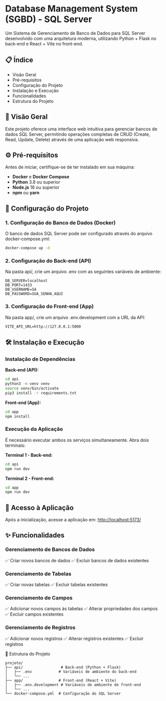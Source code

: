 # Database Management System (SGBD) - SQL Server
Um Sistema de Gerenciamento de Banco de Dados para SQL Server desenvolvido com uma arquitetura moderna, utilizando Python + Flask no back-end e React + Vite no front-end.

## 📋 Índice
- Visão Geral
- Pré-requisitos
- Configuração do Projeto
- Instalação e Execução
- Funcionalidades
- Estrutura do Projeto

## 🚀 Visão Geral
Este projeto oferece uma interface web intuitiva para gerenciar bancos de dados SQL Server, permitindo operações completas de CRUD (Create, Read, Update, Delete) através de uma aplicação web responsiva.

## ⚙️ Pré-requisitos
Antes de iniciar, certifique-se de ter instalado em sua máquina:
- **Docker** e **Docker Compose**
- **Python** 3.8 ou superior
- **Node.js** 16 ou superior
- **npm** ou **yarn**

## 🔧 Configuração do Projeto
### 1. Configuração do Banco de Dados (Docker)
O banco de dados SQL Server pode ser configurado através do arquivo docker-compose.yml:

```bash
docker-compose up -d
```

### 2. Configuração do Back-end (API)
Na pasta api/, crie um arquivo .env com as seguintes variáveis de ambiente:

```env
DB_SERVER=localhost
DB_PORT=1433
DB_USERNAME=SA
DB_PASSWORD=SUA_SENHA_AQUI
```

### 3. Configuração do Front-end (App)
Na pasta app/, crie um arquivo .env.development com a URL da API:

```env
VITE_API_URL=http://127.0.0.1:5000
```

## 🛠️ Instalação e Execução
### Instalação de Dependências
**Back-end (API):**

```bash
cd api
python3 -m venv venv
source venv/bin/activate
pip3 install -r requirements.txt
```

**Front-end (App):**

```bash
cd app
npm install
```

### Execução da Aplicação
É necessário executar ambos os serviços simultaneamente. Abra dois terminais:

**Terminal 1 - Back-end:**

```bash
cd api
npm run dev
```

**Terminal 2 - Front-end:**

```bash
cd app
npm run dev
```

## 📍 Acesso à Aplicação
Após a inicialização, acesse a aplicação em:
[http://localhost:5173/](http://localhost:5173/)

## ✨ Funcionalidades

### Gerenciamento de Bancos de Dados
✅ Criar novos bancos de dados
✅ Excluir bancos de dados existentes

### Gerenciamento de Tabelas
✅ Criar novas tabelas
✅ Excluir tabelas existentes

### Gerenciamento de Campos
✅ Adicionar novos campos às tabelas
✅ Alterar propriedades dos campos
✅ Excluir campos existentes

### Gerenciamento de Registros
✅ Adicionar novos registros
✅ Alterar registros existentes
✅ Excluir registros

📁 Estrutura do Projeto

```
projeto/
├── api/                 # Back-end (Python + Flask)
│   ├── .env            # Variáveis de ambiente do back-end
│   └── ...
├── app/                # Front-end (React + Vite)
│   ├── .env.development # Variáveis de ambiente do front-end
│   └── ...
└── docker-compose.yml  # Configuração do SQL Server
```
